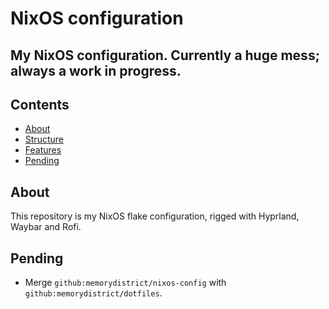 # NixOS configuration
My NixOS configuration. Currently a huge mess; always a work in progress.
---
## Contents
- [About](#about)
- [Structure](#structure)
- [Features](#features)
- [Pending](#pending)

## About
This repository is my NixOS flake configuration, rigged with Hyprland, Waybar and Rofi.

## Pending
- Merge `github:memorydistrict/nixos-config` with `github:memorydistrict/dotfiles`.
